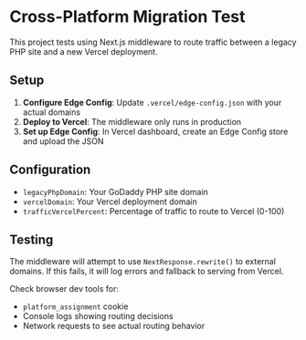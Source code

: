 # Cross-Platform Migration Test

This project tests using Next.js middleware to route traffic between a legacy PHP site and a new Vercel deployment.

## Setup

1. **Configure Edge Config**: Update `.vercel/edge-config.json` with your actual domains
2. **Deploy to Vercel**: The middleware only runs in production
3. **Set up Edge Config**: In Vercel dashboard, create an Edge Config store and upload the JSON

## Configuration

- `legacyPhpDomain`: Your GoDaddy PHP site domain
- `vercelDomain`: Your Vercel deployment domain  
- `trafficVercelPercent`: Percentage of traffic to route to Vercel (0-100)

## Testing

The middleware will attempt to use `NextResponse.rewrite()` to external domains. If this fails, it will log errors and fallback to serving from Vercel.

Check browser dev tools for:
- `platform_assignment` cookie
- Console logs showing routing decisions
- Network requests to see actual routing behavior
